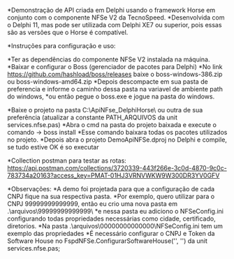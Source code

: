 *Demonstração de API criada em Delphi usando o framework Horse em conjunto com o componente NFSe V2 da TecnoSpeed.
*Desenvolvida com o Delphi 11, mas pode ser utilizada com Delphi XE7 ou superior, pois essas são as versões que o Horse é compatível.

*Instruções para configuração e uso:

*Ter as dependências do componente NFSe V2 instalada na máquina.
*Baixar e configurar o Boss (gerenciador de pacotes para Delphi)
*No link https://github.com/hashload/boss/releases baixe o boss-windows-386.zip ou boss-windows-amd64.zip
*Depois descompacte em sua pasta de preferencia e informe o caminho dessa pasta na variavel de ambiente path do windows, 
*ou então pegue o boss.exe e jogue na pasta do windows.

*Baixe o projeto na pasta C:\ApiNFse_DelphiHorse\ ou outra de sua preferência (atualizar a constante PATH_ARQUIVOS da unit services.nfse.pas)
*Abra o cmd na pasta do projeto baixada e execute o comando -> boss install
*Esse comando baixara todas os pacotes utilizados no projeto. 
*Depois abra o projeto DemoApiNFSe.dproj no Delphi e compile, se tudo estive OK é so executar

*Collection postman para testar as rotas:
https://api.postman.com/collections/3720339-443f266e-3c0d-4870-9c0c-783734a20163?access_key=PMAT-01HJ3VRNVWKW9W300DR3YV0GFV

*Observações:
*A demo foi projetada para que a configuração de cada CNPJ fique na sua respectiva pasta.
*Por exemplo, quero utilizar para o CNPJ 99999999999999, então eu crio uma nova pasta em .\arquivos\99999999999999\ 
*e nessa pasta eu adiciono o NFSeConfig.ini configurando todas propriedades necessárias como cidade, certificado, diretorios. 
*Na pasta .\arquivos\00000000000000\NFSeConfig.ini tem um exemplo das propriedades
*É necessário configurar o CNPJ e Token da Software House no FspdNFSe.ConfigurarSoftwareHouse('', '') da unit services.nfse.pas;
